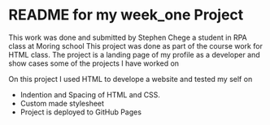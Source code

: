 # README for my week_one Project

This work was done and submitted by Stephen Chege a student in RPA class at Moring school
This project was done as part of the course work for HTML class. The project is a landing page of my profile as a developer and show cases some of the projects I have worked on 

On this project I used HTML to develope a website and tested my self on
* Indention and Spacing of HTML and CSS.
* Custom made stylesheet
* Project is deployed to GitHub Pages